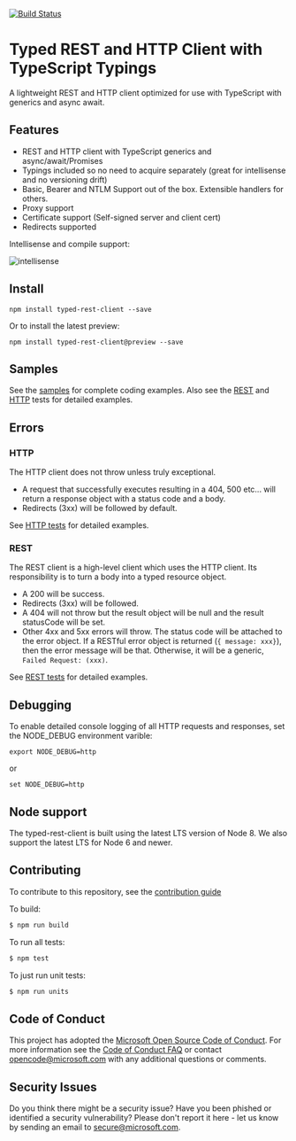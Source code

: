 
[![Build Status](https://dev.azure.com/ms/typed-rest-client/_apis/build/status/Microsoft.typed-rest-client?branchName=master)](https://dev.azure.com/ms/typed-rest-client/_build/latest?definitionId=42&branchName=master)


# Typed REST and HTTP Client with TypeScript Typings

A lightweight REST and HTTP client optimized for use with TypeScript with generics and async await.

## Features

  - REST and HTTP client with TypeScript generics and async/await/Promises
  - Typings included so no need to acquire separately (great for intellisense and no versioning drift)
  - Basic, Bearer and NTLM Support out of the box.  Extensible handlers for others.
  - Proxy support
  - Certificate support (Self-signed server and client cert)
  - Redirects supported

Intellisense and compile support:

![intellisense](./docs/intellisense.png)

## Install

```
npm install typed-rest-client --save
```

Or to install the latest preview:
```
npm install typed-rest-client@preview --save
```

## Samples

See the [samples](./samples) for complete coding examples. Also see the [REST](./test/tests/resttests.ts) and [HTTP](./test/tests/httptests.ts) tests for detailed examples.

## Errors

### HTTP

The HTTP client does not throw unless truly exceptional.

* A request that successfully executes resulting in a 404, 500 etc... will return a response object with a status code and a body.
* Redirects (3xx) will be followed by default.


See [HTTP tests](./test/tests/httptests.ts) for detailed examples.

### REST

The REST client is a high-level client which uses the HTTP client.  Its responsibility is to turn a body into a typed resource object.  

* A 200 will be success.  
* Redirects (3xx) will be followed.  
* A 404 will not throw but the result object will be null and the result statusCode will be set.
* Other 4xx and 5xx errors will throw.  The status code will be attached to the error object.  If a RESTful error object is returned (`{ message: xxx}`), then the error message will be that.  Otherwise, it will be a generic, `Failed Request: (xxx)`.

See [REST tests](./test/tests/resttests.ts) for detailed examples.

## Debugging

To enable detailed console logging of all HTTP requests and responses, set the NODE_DEBUG environment varible:

```
export NODE_DEBUG=http
```

or

```
set NODE_DEBUG=http
```

## Node support

The typed-rest-client is built using the latest LTS version of Node 8. We also support the latest LTS for Node 6 and newer.

## Contributing

To contribute to this repository, see the [contribution guide](./CONTRIBUTING.md)

To build:

```bash
$ npm run build
```

To run all tests:
```bash
$ npm test
```

To just run unit tests:
```bash
$ npm run units
```

## Code of Conduct

This project has adopted the [Microsoft Open Source Code of Conduct](https://opensource.microsoft.com/codeofconduct/). For more information see the [Code of Conduct FAQ](https://opensource.microsoft.com/codeofconduct/faq/) or contact [opencode@microsoft.com](mailto:opencode@microsoft.com) with any additional questions or comments.

## Security Issues

Do you think there might be a security issue?
Have you been phished or identified a security vulnerability?
Please don't report it here - let us know by sending an email to secure@microsoft.com.
